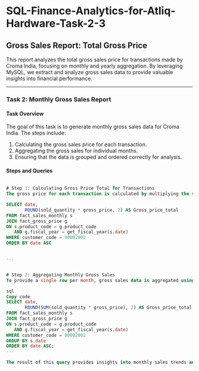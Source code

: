 
# SQL-Finance-Analytics-for-Atliq-Hardware-Task-2-3

## Gross Sales Report: Total Gross Price

This report analyzes the total gross sales price for transactions made by Croma India, focusing on monthly and yearly aggregation. By leveraging MySQL, we extract and analyze gross sales data to provide valuable insights into financial performance.

---

### Task 2: Monthly Gross Sales Report

#### Task Overview
The goal of this task is to generate monthly gross sales data for Croma India. The steps include:

1. Calculating the gross sales price for each transaction.
2. Aggregating the gross sales for individual months.
3. Ensuring that the data is grouped and ordered correctly for analysis.

#### Steps and Queries



```sql

# Step 1: Calculating Gross Price Total for Transactions
The gross price for each transaction is calculated by multiplying the sold quantity by the gross price.

SELECT date, 
       ROUND(sold_quantity * gross_price, 2) AS Gross_price_total
FROM fact_sales_monthly s
JOIN fact_gross_price g
ON s.product_code = g.product_code 
   AND g.fiscal_year = get_fiscal_year(s.date)
WHERE customer_code = 90002002
ORDER BY date ASC


---


# Step 2: Aggregating Monthly Gross Sales
To provide a single row per month, gross sales data is aggregated using the SUM function and grouped by the transaction date.

sql
Copy code
SELECT date, 
       ROUND(SUM(sold_quantity * gross_price), 2) AS Gross_price_total
FROM fact_sales_monthly s
JOIN fact_gross_price g
ON s.product_code = g.product_code 
   AND g.fiscal_year = get_fiscal_year(s.date)
WHERE customer_code = 90002002
GROUP BY s.date
ORDER BY date ASC;
---

The result of this query provides insights into monthly sales trends and customer spending patterns.
